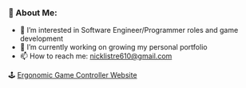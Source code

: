 ### 🌌 About Me:

- 🔭 I’m interested in Software Engineer/Programmer roles and game development
- 🌱 I’m currently working on growing my personal portfolio
- 📫 How to reach me: nicklistre610@gmail.com

🕹️ [Ergonomic Game Controller Website](https://xl00192gs.wixsite.com/ergon-g-controller)

## 
<!--
**NickLIstre/NickLIstre** is a ✨ _special_ ✨ repository because its `README.md` (this file) appears on your GitHub profile.

Here are some ideas to get you started:

- 🔭 I’m currently working on ...
- 🌱 I’m currently learning ...
- 👯 I’m looking to collaborate on ...
- 🤔 I’m looking for help with ...
- 💬 Ask me about ...
- 📫 How to reach me: ...
- 😄 Pronouns: ...
- ⚡ Fun fact: ...
-->
